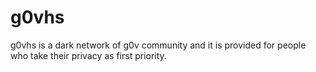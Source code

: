 # g0vhs
g0vhs is a dark network of g0v community and it is provided for people who take their privacy as first priority.

